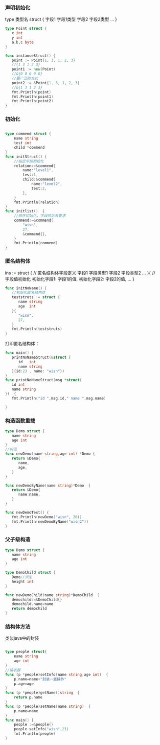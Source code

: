 ### 声明初始化

type 类型名 struct {
    字段1 字段1类型
    字段2 字段2类型
    …
}

```go
type Point struct {
   x int
   y int
   a,b,c byte
}

func instanceStruct() {
   point := Point{1, 3, 1, 2, 3}
   //{1 3 1 2 3}
   point1 := new(Point)
   //&{0 0 0 0 0}
   //最广泛的方式
   point2 := &Point{1, 3, 1, 2, 3}
   //&{1 3 1 2 3}
   fmt.Println(point)
   fmt.Println(point1)
   fmt.Println(point2)
}
```

### 初始化

```go

type commend struct {
	name string
	test int
	child *commend
}
func initStruct() {
	//指定字段初始化
	relation:=&commend{
		name:"level1",
		test:1,
		child:&commend{
			name:"level2",
			test:2,
		},
	}
	fmt.Println(relation)
}
func initlist()  {
	//顺序初始化，字段前后有要求
	commend:=&commend{
		"wisn",
		27,
		&commend{},
	}
	fmt.Println(commend)
}
```

### 匿名结构体

ins := struct {
    // 匿名结构体字段定义
    字段1 字段类型1
    字段2 字段类型2
    …
}{
    // 字段值初始化
    初始化字段1: 字段1的值,
    初始化字段2: 字段2的值,
    …
}

```go
func initNoName() {
   //初始化匿名结构体
   teststruts := struct {
      name string
      age  int
   }{
      "wisn",
      27,
   }
   fmt.Println(teststruts)
}
```

打印匿名结构体：

```go
func main() {
   printNoNameStruct(&struct {
      id   int
      name string
   }{id:23 , name: "wisn"})
}
func printNoNameStruct(msg *struct{
   id int
   name string
})  {
   fmt.Println("id ",msg.id," name ",msg.name)

}
```

### 构造函数重载

```go
type Demo struct {
   name string
   age int
}
//构造
func newDemo(name string,age int) *Demo {
   return &Demo{
      name,
      age,
   }
}

func newDemoByName(name string)*Demo  {
   return &Demo{
      name:name,
   }
}

func newDemoTest() {
   fmt.Println(newDemo("wisn", 20))
   fmt.Println(newDemoByName("wisn2"))
}
```

### 父子级构造

```go
type Demo struct {
   name string
   age int
}

type DemoChild struct {
   Demo//派生
   height int
}

func newDemoChild(name string)*DemoChild  {
   demochild:=&DemoChild{}
   demochild.name=name
   return demochild
}
```

### 结构体方法

类似java中的封装

```go

type people struct{
	name string
	age int
}
//接收器
func (p *people)setInfo(name string,age int)  {
	p.name=name+"封装一些操作"
	p.age=age
}
func (p *people)getName()string  {
	return p.name
}
func (p *people)setName(name string)  {
	p.name=name
}
func main() {
	people :=&people{}
	people.setInfo("wisn",23)
	fmt.Println(people)
}
```







